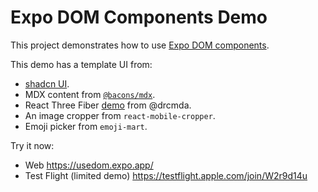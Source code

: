 # Expo DOM Components Demo

This project demonstrates how to use [Expo DOM components](https://docs.expo.dev/guides/dom-components/).

This demo has a template UI from:

- [shadcn UI](https://ui.shadcn.com/blocks).
- MDX content from [`@bacons/mdx`](https://github.com/EvanBacon/expo-mdx).
- React Three Fiber [demo](https://codesandbox.io/p/sandbox/re-using-gltfs-dix1y?file=%2Fpackage.json%3A10%2C3-10%2C23) from @drcmda.
- An image cropper from `react-mobile-cropper`.
- Emoji picker from `emoji-mart`.

Try it now:

- Web https://usedom.expo.app/
- Test Flight (limited demo) https://testflight.apple.com/join/W2r9d14u
